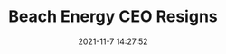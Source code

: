 ---
"title": "Beach Energy CEO Resigns"
"date": "2021-11-7 14:27:52"
"feed_name": "RIGZONE"
"feed_website": "http://www.rigzone.com/"
"feed_rss": "http://www.rigzone.com/news/rss/rigzone_latest.aspx"
"link": "https://www.rigzone.com/news/beach_energy_ceo_resigns-07-nov-2021-166932-article/?rss=true"
"source": "None"
"file": "_posts/2021-1-1-cdcb4d7486d96682fa130e477c6fc1d6be12ac38.md"
"accident": "0"
"drilling": "0"
"dead": "0"
"injured": "0"
"arrested": "0"
"place": "unknown place"
"where": "unknown site"
"causes": "unknown"
"place_uri": "unknown place"
---